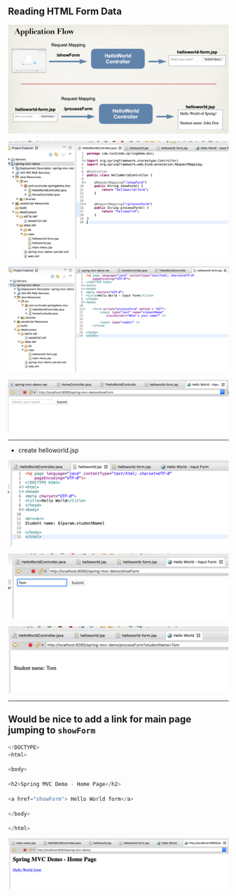 ## Reading HTML Form Data

![](img/2021-04-03-16-12-31.png)

![](img/2021-04-03-16-32-42.png)

![](img/2021-04-03-16-22-02.png)

![](img/2021-04-03-16-22-10.png)

-----

- create helloworld.jsp

![](img/2021-04-03-16-31-24.png)

![](img/2021-04-03-16-33-13.png)

![](img/2021-04-03-16-33-24.png)

---

## Would be nice to add a link for main page jumping to `showForm`


```js
<!DOCTYPE>
<html>

<body>

<h2>Spring MVC Demo - Home Page</h2>

<a href="showForm"> Hello World form</a>

</body>

</html>
```

![](img/2021-04-03-16-36-25.png)












